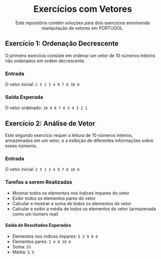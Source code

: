<h1 align="center">Exercícios com Vetores</h1>

<p align="center">Este repositório contém soluções para dois exercícios envolvendo manipulação de vetores em PORTUGOL.</p>

## Exercício 1: Ordenação Decrescente

O primeiro exercício consiste em ordenar um vetor de 10 números inteiros não ordenados em ordem decrescente.

### Entrada
O vetor inicial: `2 5 1 3 4 9 7 8 10 6`

### Saída Esperada
O vetor ordenado: `10 9 8 7 6 5 4 3 2 1`

## Exercício 2: Análise de Vetor

Este segundo exercício requer a leitura de 10 números inteiros, armazenados em um vetor, e a exibição de diferentes informações sobre esses números.

### Entrada
O vetor inicial: `2 5 1 3 4 9 7 8 10 6`

### Tarefas a serem Realizadas
- Mostrar todos os elementos nos índices ímpares do vetor
- Exibir todos os elementos pares do vetor
- Calcular e mostrar a soma de todos os elementos do vetor
- Calcular e exibir a média de todos os elementos do vetor (armazenada como um número real)

#### Saída de Resultados Esperados
- Elementos nos índices ímpares: `5 3 9 8 6`
- Elementos pares: `2 4 8 10 6`
- Soma: `55`
- Média: `5.5`
